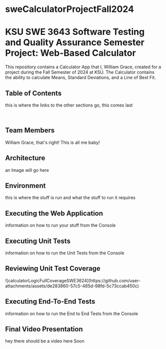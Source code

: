 # sweCalculatorProjectFall2024
<h1>KSU SWE 3643 Software Testing and Quality Assurance Semester Project: Web-Based Calculator</h1>

<p>
This repository contains a Calculator App that I, William Grace, created for a project during the Fall Semester of 2024 at KSU. The Calculator contains the ability to calculate Means, Standard Deviations, and a Line of Best Fit.
</p>

<h2>Table of Contents</h2>

<p>
this is where the links to the other sections go, this comes last
</p>
<br/>

<h2>Team Members</h2>

<p>
William Grace, that's right! This is all me baby!
</p>

<h2>Architecture</h2>

<p>
an Image will go here
</p>

<h2>Environment</h2>

<p>
this is where the stuff is run and what the stuff to run it requires
</p>

<h2>Executing the Web Application</h2>

<p>
information on how to run your stuff from the Console
</p>

<h2>Executing Unit Tests</h2>

<p>
information on how to run the Unit Tests from the Console
</p>

<h2>Reviewing Unit Test Coverage</h2>

<p>
![calculatorLogicFullCoverageSWE3624](https://github.com/user-attachments/assets/de283860-57c5-485d-98fd-5c73ccab450c)
</p>

<h2>Executing End-To-End Tests</h2>

<p>
information on how to run the End to End Tests from the Console
</p>

<h2>Final Video Presentation</h2>

<p>
hey there should be a video here Soon
</p>
